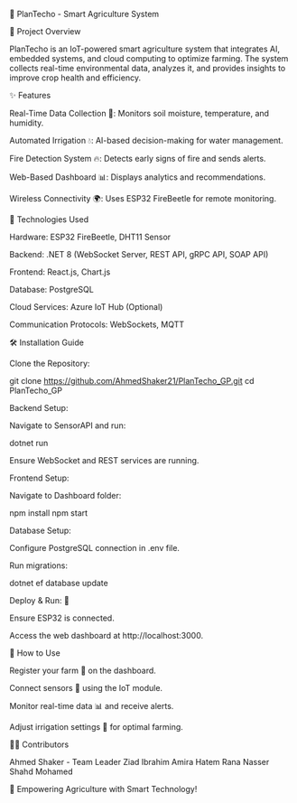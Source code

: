 🌿 PlanTecho - Smart Agriculture System

📌 Project Overview

PlanTecho is an IoT-powered smart agriculture system that integrates AI, embedded systems, and cloud computing to optimize farming. The system collects real-time environmental data, analyzes it, and provides insights to improve crop health and efficiency.

✨ Features

Real-Time Data Collection 📡: Monitors soil moisture, temperature, and humidity.

Automated Irrigation 💧: AI-based decision-making for water management.

Fire Detection System 🔥: Detects early signs of fire and sends alerts.

Web-Based Dashboard 📊: Displays analytics and recommendations.

Wireless Connectivity 🌍: Uses ESP32 FireBeetle for remote monitoring.

🔧 Technologies Used

Hardware: ESP32 FireBeetle, DHT11 Sensor

Backend: .NET 8 (WebSocket Server, REST API, gRPC API, SOAP API)

Frontend: React.js, Chart.js

Database: PostgreSQL

Cloud Services: Azure IoT Hub (Optional)

Communication Protocols: WebSockets, MQTT

🛠️ Installation Guide

Clone the Repository:

git clone https://github.com/AhmedShaker21/PlanTecho_GP.git
cd PlanTecho_GP

Backend Setup:

Navigate to SensorAPI and run:

dotnet run

Ensure WebSocket and REST services are running.

Frontend Setup:

Navigate to Dashboard folder:

npm install
npm start

Database Setup:

Configure PostgreSQL connection in .env file.

Run migrations:

dotnet ef database update

Deploy & Run: 🚀

Ensure ESP32 is connected.

Access the web dashboard at http://localhost:3000.

📢 How to Use

Register your farm 🏡 on the dashboard.

Connect sensors 🔗 using the IoT module.

Monitor real-time data 📊 and receive alerts.

Adjust irrigation settings 🌱 for optimal farming.

👨‍💻 Contributors

Ahmed Shaker - Team Leader
Ziad Ibrahim
Amira Hatem
Rana Nasser
Shahd Mohamed


🚀 Empowering Agriculture with Smart Technology!
